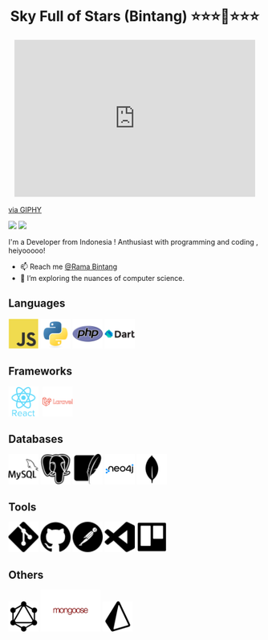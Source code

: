 <!--
**ramabintaaang/ramabintaaang** is a ✨ _special_ ✨ repository because its `README.md` (this file) appears on your GitHub profile.

Here are some ideas to get you started:

- 🔭 I’m currently working on RSIA BUNDA 
- 💬 Ask me about Anything
- 📫 How to reach me: ...
- 😄 Pronouns: ...
- ⚡ Fun fact: ...
-->
<h1 align="center">Sky Full of Stars (Bintang) ⭐⭐⭐👋⭐⭐⭐</h1>

<p align="center">
  <iframe src="https://giphy.com/embed/RKS1pHGiUUZ2g" width="480" height="312" frameBorder="0" class="giphy-embed" allowFullScreen></iframe><p><a href="https://giphy.com/gifs/bored-monsters-inc-RKS1pHGiUUZ2g">via GIPHY</a></p>
  <a href="mailto:ramabintangworld@gmail.com"><img src = "https://img.shields.io/badge/gmail-%23D14836.svg?&style=for-the-badge&logo=gmail&logoColor=white"></a>   
  <a href="https://www.linkedin.com/in/rama-bintang-03880b1b9/"><img src="https://img.shields.io/badge/linkedin-%230077B5.svg?&style=for-the-badge&logo=linkedin&logoColor=white"/></a>
</p>

I'm a Developer from Indonesia ! Anthusiast with programming and coding , heiyooooo!




* 📫 Reach me [@Rama Bintang](https://www.linkedin.com/in/rama-bintang-03880b1b9/)
* 🔭 I’m exploring the nuances of computer science.


## Languages
<img src="https://github.com/devicons/devicon/blob/master/icons/javascript/javascript-original.svg" title="JavaScript" alt="JavaScript"  width=60/>
<img src="https://github.com/devicons/devicon/blob/master/icons/python/python-original.svg" title="Python" alt="Python"  width=60/>
<img src="https://github.com/devicons/devicon/blob/master/icons/php/php-original.svg" title="PHP" alt="PHP"  width=60/>
<img src="https://github.com/devicons/devicon/blob/master/icons/dart/dart-original-wordmark.svg" title="Dart" alt="Dart"  width=60/>


## Frameworks

<img src="https://github.com/devicons/devicon/blob/master/icons/react/react-original-wordmark.svg" title="React" alt="React"  width=60/>&nbsp;
<img src="https://github.com/devicons/devicon/blob/master/icons/laravel/laravel-line-wordmark.svg" title="Laravel" alt="Laravel"  width=60/>&nbsp;


 
 



## Databases
 <img src="https://github.com/DeepaPrasanna/DeepaPrasanna/blob/master/images/mysql.svg" width=60>  <img src="https://github.com/DeepaPrasanna/DeepaPrasanna/blob/master/images/postgresql.svg" width=60>  <img src="https://github.com/DeepaPrasanna/DeepaPrasanna/blob/master/images/sqlite.svg" width=60>  <img src="https://github.com/DeepaPrasanna/DeepaPrasanna/blob/master/images/neo4j.svg" width=60>  <img src="https://github.com/DeepaPrasanna/DeepaPrasanna/blob/master/images/mongodb.svg" width=60>  


## Tools
 <img src="https://github.com/DeepaPrasanna/DeepaPrasanna/blob/master/images/git.svg" width=60>  <img src="https://github.com/DeepaPrasanna/DeepaPrasanna/blob/master/images/github.svg" width=60>  <img src="https://github.com/DeepaPrasanna/DeepaPrasanna/blob/master/images/postman.svg" width=60>  <img src="https://github.com/DeepaPrasanna/DeepaPrasanna/blob/master/images/visualstudiocode.svg" width=60> <img src="https://github.com/DeepaPrasanna/DeepaPrasanna/blob/master/images/trello.svg" width=60>  


## Others
<img src="https://github.com/DeepaPrasanna/DeepaPrasanna/blob/master/images/graphql.svg" width=60>  <img src="https://github.com/DeepaPrasanna/DeepaPrasanna/blob/master/images/mongoose.jpg" width=120>  <img src="https://github.com/DeepaPrasanna/DeepaPrasanna/blob/master/images/prisma.svg" width=60>  




<br/>
<br/>
